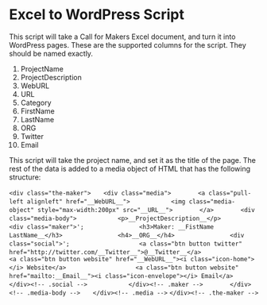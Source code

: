 Excel to WordPress Script
=========================

This script will take a Call for Makers Excel document, and turn it into WordPress pages. These are the supported columns for the script. They should be named exactly.

1. ProjectName
2. ProjectDescription
3. WebURL
4. URL
5. Category
6. FirstName
7. LastName
8. ORG
9. Twitter
10. Email

This script will take the project name, and set it as the title of the page. The rest of the data is added to a media object of HTML that has the following structure:

`<div class="the-maker">`
`	<div class="media">`
`		<a class="pull-left alignleft" href="__WebURL__">`
`			<img class="media-object" style="max-width:200px" src="__URL__">`
` 		</a>`
`		<div class="media-body">`
`			<p>__ProjectDescription__</p>`
`			<div class="maker">';`
`				<h3>Maker: __FistName LastName__</h3>`
` 				<h4>__ORG__</h4>`
`				<div class="social">';`
`					<a class="btn button twitter" href="http://twitter.com/__Twitter__">@__Twitter__</a>`
` 					<a class="btn button website" href="__WebURL__"><i class="icon-home"></i> Website</a>`
` 					<a class="btn button website" href="mailto:__Email__"><i class="icon-envelope"></i> Email</a>`
`				</div><!-- .social -->`
`			</div><!-- .maker -->`
`		</div><!-- .media-body -->`
`	</div><!-- .media -->`
`</div><!-- .the-maker -->`